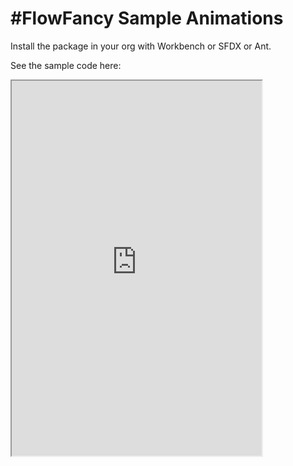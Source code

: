 # #FlowFancy Sample Animations

Install the package in your org with Workbench or SFDX or Ant.

See the sample code here:
<iframe src="https://readytest-uhspa.cs14.force.com/contactSample/AnimationSamples" width="400" height="600" >
<p>Your browser does not support iframes.</p>
</iframe>

